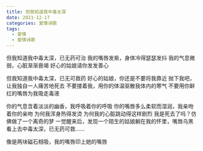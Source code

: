 ```yaml
---
title: 但我知道我中毒太深
date: 2021-12-17
categories: 爱情诗歌
tags:
  - 爱情
  - 爱情诗歌
---
```


但我知道我中毒太深，已无药可治
我的嘴唇发紫，身体冷得瑟瑟发抖<!--more-->
我的气息微弱，心脏渐渐衰竭
好心的姑娘请你发发善心

但我知道我中毒太深，已无可救药
好心的姑娘，你还是不要将我靠近
抛下我吧，让我独自一人痛苦地死去
不要搂着我，用你的体温驱散我体内的寒气
不要用你鲜红的嘴唇为我吸走毒液

你的气息含着淡淡的幽香，我呼吸着你的呼吸
你的嘴唇多么柔软而湿润，我亲吻着你的亲吻
为何我浑身热得发烫
为何我的心脏跳动得这样剧烈
我是死去了吗？仿佛做了一个离奇的梦
一觉醒来后，发现一个陌生的姑娘躺在我的怀里，嘴唇乌黑
看上去中毒太深，已无药可救......

像是两块磁石相吸，我的嘴唇印上她的嘴唇
